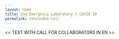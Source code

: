 ```yaml
---
layout: home
title: 2nd Emergency Laboratory | COVID 19
permalink: /en/index-col/
---
```


<< TEXT WITH CALL FOR COLLABORATORS IN EN >>
